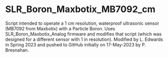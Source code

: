 # SLR_Boron_Maxbotix_MB7092_cm

Script intended to operate a 1 cm resolution, waterproof ultrasonic sensor (MB7092 from Maxbotix) with a Particle Boron. Uses SLR_Boron_Maxbotix_Analog firmware and modifies that script (which was designed for a different sensor with 1 in resolution). Modified by L. Edwards in Spring 2023 and pushed to GitHub initially on 17-May-2023 by P. Bresnahan.